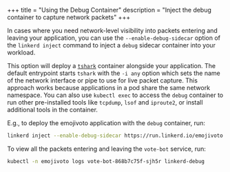 +++
title = "Using the Debug Container"
description = "Inject the debug container to capture network packets"
+++

In cases where you need network-level visibility into packets entering and
leaving your application, you can use the `--enable-debug-sidecar` option of the
`linkerd inject` command to inject a `debug` sidecar container into your
workload.

This option will deploy a [`tshark`](https://www.wireshark.org/docs/man-pages/tshark.html)
container alongside your application. The default entrypoint starts `tshark`
with the `-i any` option which sets the name of the network interface or pipe
to use for live packet capture. This approach works because applications in a
pod share the same network namespace. You can also use `kubectl exec` to access
the `debug` container to run other pre-installed tools like `tcpdump`, `lsof`
and `iproute2`, or install additional tools in the container.

E.g., to deploy the emojivoto application with the `debug` container, run:

```bash
linkerd inject --enable-debug-sidecar https://run.linkerd.io/emojivoto.yml | kubectl apply -f -
```

To view all the packets entering and leaving the `vote-bot` service, run:

```bash
kubectl -n emojivoto logs vote-bot-868b7c75f-sjh5r linkerd-debug
```
